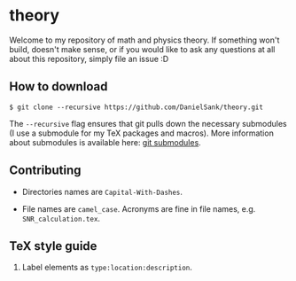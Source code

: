 # theory

Welcome to my repository of math and physics theory.
If something won't build, doesn't make sense, or if you would like to ask any questions at all about this repository, simply file an issue :D

## How to download

`$ git clone --recursive https://github.com/DanielSank/theory.git`

The `--recursive` flag ensures that git pulls down the necessary submodules (I use a submodule for my TeX packages and macros).
More information about submodules is available here: [git submodules](https://git-scm.com/book/en/v2/Git-Tools-Submodules).

## Contributing

* Directories names are `Capital-With-Dashes`.

* File names are `camel_case`. Acronyms are fine in file names, e.g. `SNR_calculation.tex`.

## TeX style guide

1. Label elements as `type:location:description`.

